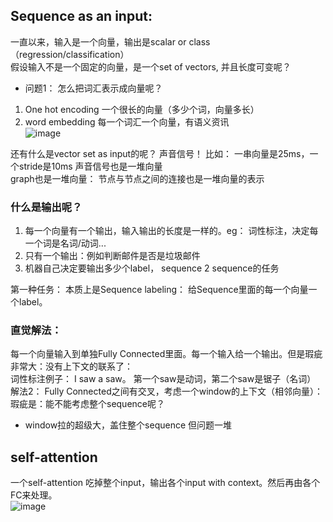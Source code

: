 ## Sequence as an input: 
一直以来，输入是一个向量，输出是scalar or class（regression/classification）  
假设输入不是一个固定的向量，是一个set of vectors, 并且长度可变呢？  

- 问题1： 怎么把词汇表示成向量呢？
1. One hot encoding 一个很长的向量（多少个词，向量多长）  
2. word embedding 每一个词汇一个向量，有语义资讯  
![image](https://github.com/user-attachments/assets/3a2db8f7-13d3-4c00-aaa9-da215d8b8845)

还有什么是vector set as input的呢？ 声音信号！ 比如： 一串向量是25ms，一个stride是10ms 声音信号也是一堆向量  
graph也是一堆向量： 节点与节点之间的连接也是一堆向量的表示  

### 什么是输出呢？
1. 每一个向量有一个输出，输入输出的长度是一样的。eg： 词性标注，决定每一个词是名词/动词...
2. 只有一个输出：例如判断邮件是否是垃圾邮件
3. 机器自己决定要输出多少个label， sequence 2 sequence的任务

第一种任务： 本质上是Sequence labeling： 给Sequence里面的每一个向量一个label。  
### 直觉解法：
每一个向量输入到单独Fully Connected里面。每一个输入给一个输出。但是瑕疵非常大：没有上下文的联系了：  
词性标注例子： I saw a saw。 第一个saw是动词，第二个saw是锯子（名词）
解法2： Fully Connected之间有交叉，考虑一个window的上下文（相邻向量）：瑕疵是：能不能考虑整个sequence呢？  
  - window拉的超级大，盖住整个sequence 但问题一堆

## self-attention
一个self-attention 吃掉整个input，输出各个input with context。然后再由各个FC来处理。   
![image](https://github.com/user-attachments/assets/17207ab9-7021-4c6f-b9ae-25a84b39909e)
